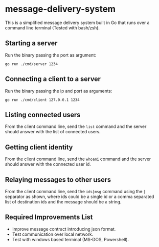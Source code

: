 # message-delivery-system

This is a simplified message delivery system built in Go that runs over a command line terminal (Tested with bash/zsh).

## Starting a server
Run the binary passing the port as argument:

```
go run ./cmd/server 1234
```

## Connecting a client to a server
Run the binary passing the ip and port as arguments:

```
go run ./cmd/client 127.0.0.1 1234
```

## Listing connected users
From the client command line, send the `list` command and the server should answer with the list of connected users.

## Getting client identity
From the client command line, send the `whoami` command and the server should answer with the connected user id.

## Relaying messages to other users
From the client command line, send the `ids|msg` command using the `|` separator as shown, where ids could be a single id or a comma separated list of destination ids and the message should be a string.

## Required Improvements List

* Improve message contract introducing json format.
* Test communication over local network.
* Test with windows based terminal (MS-DOS, Powershell).